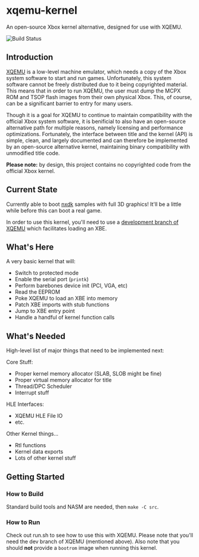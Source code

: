 xqemu-kernel
============

An open-source Xbox kernel alternative, designed for use with XQEMU.

![Build Status](https://travis-ci.org/mborgerson/xboxkrnl.svg?branch=master)

## Introduction

[XQEMU](https://xqemu.com) is a low-level machine emulator, which needs a copy
of the Xbox system software to start and run games. Unfortunately, this system
software cannot be freely distributed due to it being copyrighted material. This
means that in order to run XQEMU, the user must dump the MCPX ROM and TSOP flash
images from their own physical Xbox. This, of course, can be a significant
barrier to entry for many users.

Though it is a goal for XQEMU to continue to maintain compatibility with the
official Xbox system software, it is benificial to also have an open-source
alternative path for multiple reasons, namely licensing and performance
optimizations. Fortunately, the interface between title and the kernel (API) is
simple, clean, and largely documented and can therefore be implemented by an
open-source alternative kernel, maintaining binary compatibility with
unmodified title code.

**Please note:** by design, this project contains no copyrighted code from the
official Xbox kernel.

## Current State

Currently able to boot [nxdk](https://github.com/XboxDev/nxdk) samples with full
3D graphics! It'll be a little while before this can boot a real game.

In order to use this kernel, you'll need to use a [development branch of
XQEMU](https://github.com/mborgerson/xqemu/tree/khle) which facilitates loading
an XBE.

## What's Here

A very basic kernel that will:

* Switch to protected mode
* Enable the serial port (`printk`)
* Perform barebones device init (PCI, VGA, etc)
* Read the EEPROM
* Poke XQEMU to load an XBE into memory
* Patch XBE imports with stub functions
* Jump to XBE entry point
* Handle a handful of kernel function calls

## What's Needed

High-level list of major things that need to be implemented next:

Core Stuff:
- Proper kernel memory allocator (SLAB, SLOB might be fine)
- Proper virtual memory allocator for title
- Thread/DPC Scheduler
- Interrupt stuff

HLE Interfaces:
- XQEMU HLE File IO
- etc.

Other Kernel things...
- Rtl functions
- Kernel data exports
- Lots of other kernel stuff

## Getting Started

### How to Build
Standard build tools and NASM are needed, then `make -C src`.

### How to Run
Check out run.sh to see how to use this with XQEMU. Please note that you'll need
the dev branch of XQEMU (mentioned above). Also note that you should **not**
provide a `bootrom` image when running this kernel.
